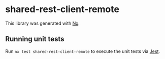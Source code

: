 # shared-rest-client-remote

This library was generated with [Nx](https://nx.dev).

## Running unit tests

Run `nx test shared-rest-client-remote` to execute the unit tests via [Jest](https://jestjs.io).
